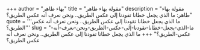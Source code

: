 +++
author = "بهاء طاهر"
title = "مقولة بهاء طاهر"
description = "مقولة بهاء طاهر: ما الذي يجعل خطانا تقودنا إلى عكس الطريق.. ونحن نعرف أنه عكس الطريق؟"
quote = '''ما الذي يجعل خطانا تقودنا إلى عكس الطريق.. ونحن نعرف أنه عكس الطريق؟'''
slug = "ما-الذي-يجعل-خطانا-تقودنا-إلى-عكس-الطريق-ونحن-نعرف-أنه-عكس-الطريق؟"
+++
ما الذي يجعل خطانا تقودنا إلى عكس الطريق.. ونحن نعرف أنه عكس الطريق؟
